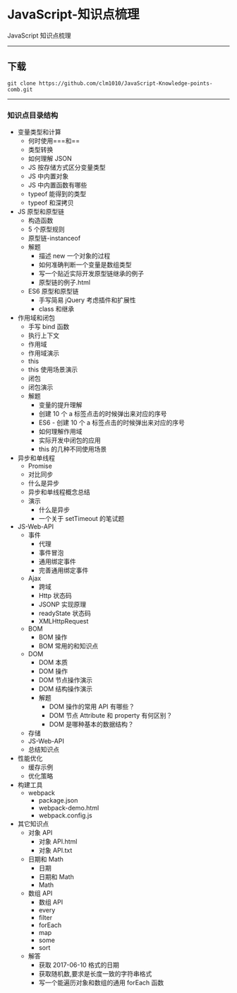 # JavaScript-知识点梳理

JavaScript 知识点梳理

---

## 下载

```shell
git clone https://github.com/clm1010/JavaScript-Knowledge-points-comb.git
```

---

### 知识点目录结构

- 变量类型和计算
  - 何时使用===和==
  - 类型转换
  - 如何理解 JSON
  - JS 按存储方式区分变量类型
  - JS 中内置对象
  - JS 中内置函数有哪些
  - typeof 能得到的类型
  - typeof 和深拷贝
- JS 原型和原型链
  - 构造函数
  - 5 个原型规则
  - 原型链-instanceof
  - 解题
    - 描述 new 一个对象的过程
    - 如何准确判断一个变量是数组类型
    - 写一个贴近实际开发原型链继承的例子
    - 原型链的例子.html
  - ES6 原型和原型链
    - 手写简易 jQuery 考虑插件和扩展性
    - class 和继承
- 作用域和闭包
  - 手写 bind 函数
  - 执行上下文
  - 作用域
  - 作用域演示
  - this
  - this 使用场景演示
  - 闭包
  - 闭包演示
  - 解题
    - 变量的提升理解
    - 创建 10 个 a 标签点击的时候弹出来对应的序号
    - ES6 - 创建 10 个 a 标签点击的时候弹出来对应的序号
    - 如何理解作用域
    - 实际开发中闭包的应用
    - this 的几种不同使用场景
- 异步和单线程
  - Promise
  - 对比同步
  - 什么是异步
  - 异步和单线程概念总结
  - 演示
    - 什么是异步
    - 一个关于 setTimeout 的笔试题
- JS-Web-API
  - 事件
    - 代理
    - 事件冒泡
    - 通用绑定事件
    - 完善通用绑定事件
  - Ajax
    - 跨域
    - Http 状态码
    - JSONP 实现原理
    - readyState 状态码
    - XMLHttpRequest
  - BOM
    - BOM 操作
    - BOM 常用的和知识点
  - DOM
    - DOM 本质
    - DOM 操作
    - DOM 节点操作演示
    - DOM 结构操作演示
    - 解题
      - DOM 操作的常用 API 有哪些？
      - DOM 节点 Attribute 和 property 有何区别？
      - DOM 是哪种基本的数据结构？
  - 存储
  - JS-Web-API
  - 总结知识点
- 性能优化
  - 缓存示例
  - 优化策略
- 构建工具
  - webpack
    - package.json
    - webpack-demo.html
    - webpack.config.js
- 其它知识点
  - 对象 API
    - 对象 API.html
    - 对象 API.txt
  - 日期和 Math
    - 日期
    - 日期和 Math
    - Math
  - 数组 API
    - 数组 API
    - every
    - filter
    - forEach
    - map
    - some
    - sort
  - 解答
    - 获取 2017-06-10 格式的日期
    - 获取随机数,要求是长度一致的字符串格式
    - 写一个能遍历对象和数组的通用 forEach 函数
